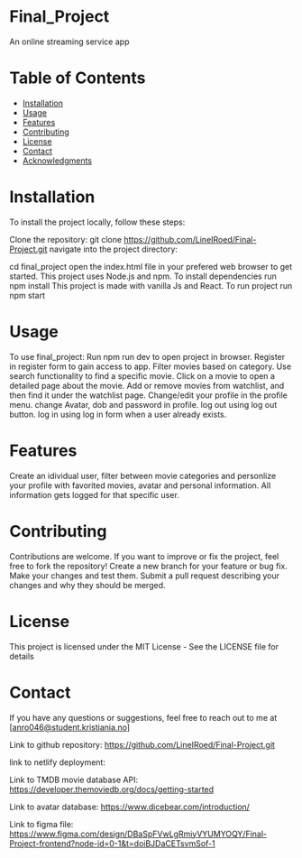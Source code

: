 # Final_Project
An online streaming service app

# Table of Contents
- [Installation](#installation)
- [Usage](#usage)
- [Features](#features)
- [Contributing](#contributing)
- [License](#license)
- [Contact](#contact)
- [Acknowledgments](#acknowledgments)

# Installation
To install the project locally, follow these steps:

Clone the repository:
git clone https://github.com/LineIRoed/Final-Project.git
navigate into the project directory:

cd final_project
open the index.html file in your prefered web browser to get started.
This project uses Node.js and npm.
To install dependencies run npm install
This project is made with vanilla Js and React.
To run project run npm start

# Usage
To use final_project:
Run npm run dev to open project in browser.
Register in register form to gain access to app.
Filter movies based on category.
Use search functionality to find a specific movie.
Click on a movie to open a detailed page about the movie.
Add or remove movies from watchlist, and then find it under the watchlist page.
Change/edit your profile in the profile menu.
change Avatar, dob and password in profile.
log out using log out button.
log in using log in form when a user already exists.

# Features
Create an idividual user, filter between movie categories and personlize your profile with favorited movies, avatar and personal information. All information gets logged for that specific user.

# Contributing
Contributions are welcome. If you want to improve or fix the project, feel free to fork the repository!
Create a new branch for your feature or bug fix.
Make your changes and test them.
Submit a pull request describing your changes and why they should be merged.

# License
This project is licensed under the MIT License - See the LICENSE file for details

<!-- This project is not licensed -->

# Contact
If you have any questions or suggestions, feel free to reach out to me at [anro046@student.kristiania.no]


Link to github repository: https://github.com/LineIRoed/Final-Project.git

link to netlify deployment: 

Link to TMDB movie database API: https://developer.themoviedb.org/docs/getting-started

Link to avatar database: https://www.dicebear.com/introduction/

Link to figma file: https://www.figma.com/design/DBaSpFVwLgRmiyVYUMYOQY/Final-Project-frontend?node-id=0-1&t=doiBJDaCETsvmSof-1


